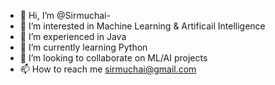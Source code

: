 - 👋 Hi, I’m @Sirmuchai- 
- 👀 I’m interested in Machine Learning & Artificail Intelligence
- 🌱 I’m experienced in Java 
- 🌱 I’m currently learning Python 
- 💞️ I’m looking to collaborate on ML/AI projects
- 📫 How to reach me sirmuchai@gmail.com

<!---
Sirmuchai/Sirmuchai is a ✨ special ✨ repository because its `README.md` (this file) appears on your GitHub profile.
You can click the Preview link to take a look at your changes.
--->
